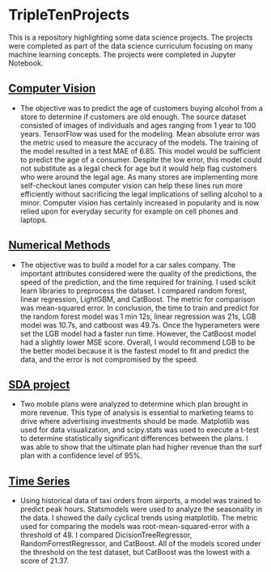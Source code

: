 # TripleTenProjects

This is a repository highlighting some data science projects. The projects were completed as part of the data science curriculum focusing on many machine learning concepts. The projects were completed in Jupyter Notebook. 

## [Computer Vision](https://github.com/hgharris03/TripleTenProjects/blob/main/Computer%20Vision)
- The objective was to predict the age of customers buying alcohol from a store to determine if customers are old enough. The source dataset consisted of images of individuals and ages ranging from 1 year to 100 years. TensorFlow was used for the modeling. Mean absolute error was the metric used to measure the accuracy of the models. The training of the model resulted in a test MAE of 6.85. This model would be sufficient to predict the age of a consumer. Despite the low error, this model could not substitute as a legal check for age but it would help flag customers who were around the legal age. As many stores are implementing more self-checkout lanes computer vision can help these lines run more efficiently without sacrificing the legal implications of selling alcohol to a minor. Computer vision has certainly increased in popularity and is now relied upon for everyday security for example on cell phones and laptops.
## [Numerical Methods](https://github.com/hgharris03/TripleTenProjects/blob/main/Numerical%20methods.ipynb)
- The objective was to build a model for a car sales company. The important attributes considered were the quality of the predictions, the speed of the prediction, and the time required for training. I used scikit learn libraries to preprocess the dataset. I compared random forest, linear regression, LightGBM, and CatBoost. The metric for comparison was mean-squared error. In conclusion, the time to train and predict for the random forest model was 1 min 12s, linear regression was 21s, LGB model was 10.7s, and catboost was 49.7s. Once the hyperameters were set the LGB model had a faster run time. However, the CatBoost model had a slightly lower MSE score. Overall, I would recommend LGB to be the better model because it is the fastest model to fit and predict the data, and the error is not compromised by the speed.
## [SDA project](https://github.com/hgharris03/TripleTenProjects/blob/main/SDA%20project.ipynb)
- Two mobile plans were analyzed to determine which plan brought in more revenue. This type of analysis is essential to marketing teams to drive where advertising investments should be made. Matplotlib was used for data visualization, and scipy.stats was used to execute a t-test to determine statistically significant differences between the plans. I was able to show that the ultimate plan had higher revenue than the surf plan with a confidence level of 95%.
## [Time Series](https://github.com/hgharris03/TripleTenProjects/blob/main/Time%20Series)
- Using historical data of taxi orders from airports, a model was trained to predict peak hours. Statsmodels were used to analyze the seasonality in the data. I showed the daily cyclical trends using matplotlib. The metric used for comparing the models was root-mean-squared-error with a threshold of 48. I compared DicisionTreeRegressor, RandomForrestRegressor, and CatBoost. All of the models scored under the threshold on the test dataset, but CatBoost was the lowest with a score of 21.37.
